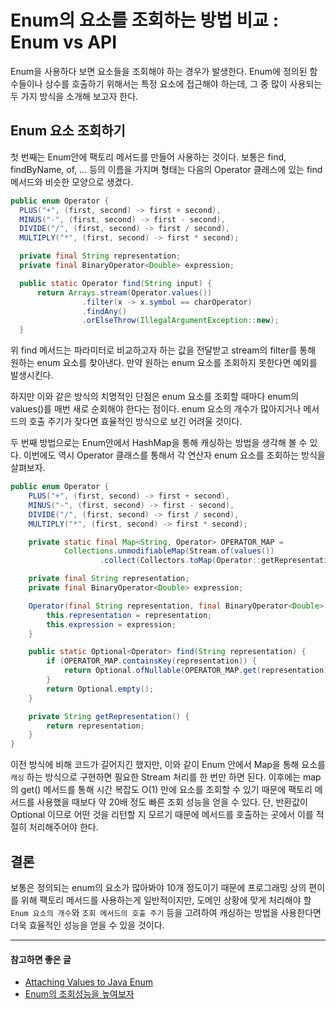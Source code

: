 # Enum의 요소를 조회하는 방법 비교 : Enum vs API

Enum을 사용하다 보면 요소들을 조회해야 하는 경우가 발생한다.
Enum에 정의된 함수들이나 상수를 호출하기 위해서는 특정 요소에 접근해야 하는데, 그 중 많이 사용되는 두 가지 방식을 소개해 보고자 한다.

## Enum 요소 조회하기 

첫 번째는 Enum안에 팩토리 메서드를 만들어 사용하는 것이다.
보통은 find, findByName, of, ... 등의 이름을 가지며 형태는 다음의 Operator 클래스에 있는 find 메서드와 비슷한 모양으로 생겼다.

``` java
public enum Operator {
  PLUS("+", (first, second) -> first + second),
  MINUS("-", (first, second) -> first - second),
  DIVIDE("/", (first, second) -> first / second),
  MULTIPLY("*", (first, second) -> first * second);

  private final String representation;
  private final BinaryOperator<Double> expression;

  public static Operator find(String input) {
      return Arrays.stream(Operator.values())
                .filter(x -> x.symbol == charOperator)
                .findAny()
                .orElseThrow(IllegalArgumentException::new);
  }
```

위 find 메서드는 파라미터로 비교하고자 하는 값을 전달받고 stream의 filter를 통해 원하는 enum 요소를 찾아낸다.
만약 원하는 enum 요소를 조회하지 못한다면 예외를 발생시킨다. 

하지만 이와 같은 방식의 치명적인 단점은 enum 요소를 조회할 때마다 enum의 values()를 매번 새로 순회해야 한다는 점이다. enum 요소의 개수가 많아지거나 메서드의 호출 주기가 잦다면 효율적인 방식으로 보긴 어려울 것이다.

두 번째 방법으로는 Enum안에서 HashMap을 통해 캐싱하는 방법을 생각해 볼 수 있다.
이번에도 역시 Operator 클래스를 통해서 각 연산자 enum 요소를 조회하는 방식을 살펴보자.

``` java
public enum Operator {
    PLUS("+", (first, second) -> first + second),
    MINUS("-", (first, second) -> first - second),
    DIVIDE("/", (first, second) -> first / second),
    MULTIPLY("*", (first, second) -> first * second);

    private static final Map<String, Operator> OPERATOR_MAP =
            Collections.unmodifiableMap(Stream.of(values())
                    .collect(Collectors.toMap(Operator::getRepresentation, Function.identity())));

    private final String representation;
    private final BinaryOperator<Double> expression;

    Operator(final String representation, final BinaryOperator<Double> expression) {
        this.representation = representation;
        this.expression = expression;
    }

    public static Optional<Operator> find(String representation) {
        if (OPERATOR_MAP.containsKey(representation)) {
            return Optional.ofNullable(OPERATOR_MAP.get(representation));
        }
        return Optional.empty();
    }

    private String getRepresentation() {
        return representation;
    }
}
```

이전 방식에 비해 코드가 길어지긴 했지만, 이와 같이 Enum 안에서 Map을 통해 요소를 `캐싱` 하는 방식으로 구현하면 필요한 Stream 처리를 한 번만 하면 된다. 
이후에는 map의 get() 메서드를 통해 시간 복잡도 O(1) 만에 요소를 조회할 수 있기 때문에 팩토리 메서드를 사용했을 때보다 약 20배 정도 빠른 조회 성능을 얻을 수 있다. 단, 반환값이 Optional 이므로 어떤 것을 리턴할 지 모르기 때문에 메서드를 호출하는 곳에서 이를 적절히 처리해주어야 한다.


## 결론
보통은 정의되는 enum의 요소가 많아봐야 10개 정도이기 때문에 프로그래밍 상의 편이를 위해 팩토리 메서드를 사용하는게 일반적이지만, 도메인 상황에 맞게 처리해야 할 `Enum 요소의 개수`와 `조회 메서드의 호출 주기` 등을 고려하여 캐싱하는 방법을 사용한다면 더욱 효율적인 성능을 얻을 수 있을 것이다.

---
#### 참고하면 좋은 글
- [Attaching Values to Java Enum](https://www.baeldung.com/java-enum-values)  
- [Enum의 조회성능을 높여보자](https://pjh3749.tistory.com/279)